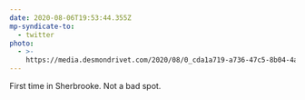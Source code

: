 ```yaml
---
date: 2020-08-06T19:53:44.355Z
mp-syndicate-to:
  - twitter
photo:
  - >-
    https://media.desmondrivet.com/2020/08/0_cda1a719-a736-47c5-8b04-4a72c4a58f11.jpg
---
```


First time in Sherbrooke. Not a bad spot.
